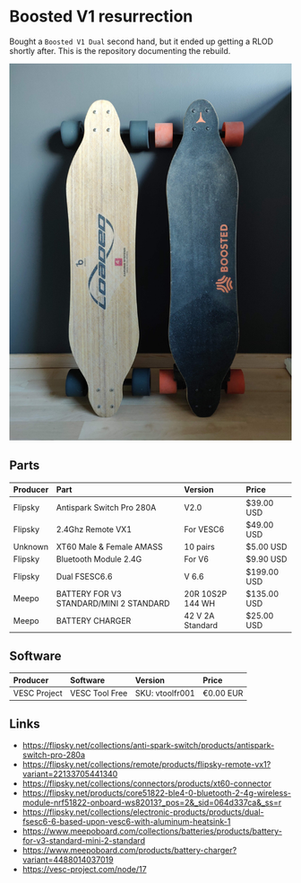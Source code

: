 # Boosted V1 resurrection
Bought a `Boosted V1 Dual` second hand, but it ended up getting a RLOD shortly after. This is the repository documenting the rebuild. 

![](https://github.com/haavardok/Boosted_V1_resurrection/blob/main/Pictures/Front_page.jpg "Find a better picture, bro")

## Parts
| Producer     | Part                                    | Version          | Price       |
| :----------- | :-------------------------------------- | :--------------- | :---------- |
| Flipsky      | Antispark Switch Pro 280A               | V2.0             | $39.00 USD  |
| Flipsky      | 2.4Ghz Remote VX1                       | For VESC6        | $49.00 USD  |
| Unknown      | XT60 Male & Female AMASS                | 10 pairs         | $5.00 USD   |
| Flipsky      | Bluetooth Module 2.4G                   | For V6           | $9.90 USD   |
| Flipsky      | Dual FSESC6.6                           | V 6.6            | $199.00 USD |
| Meepo        | BATTERY FOR V3 STANDARD/MINI 2 STANDARD | 20R 10S2P 144 WH | $135.00 USD |
| Meepo        | BATTERY CHARGER                         | 42 V 2A Standard | $25.00 USD  |

## Software
| Producer     | Software             | Version          | Price       |
| :----------- | :------------------- | :--------------- | :---------- |
| VESC Project | VESC Tool Free       | SKU: vtoolfr001  | €0.00 EUR   |

## Links
* https://flipsky.net/collections/anti-spark-switch/products/antispark-switch-pro-280a
* https://flipsky.net/collections/remote/products/flipsky-remote-vx1?variant=22133705441340
* https://flipsky.net/collections/connectors/products/xt60-connector
* https://flipsky.net/products/core51822-ble4-0-bluetooth-2-4g-wireless-module-nrf51822-onboard-ws82013?_pos=2&_sid=064d337ca&_ss=r
* https://flipsky.net/collections/electronic-products/products/dual-fsesc6-6-based-upon-vesc6-with-aluminum-heatsink-1
* https://www.meepoboard.com/collections/batteries/products/battery-for-v3-standard-mini-2-standard
* https://www.meepoboard.com/products/battery-charger?variant=4488014037019
* https://vesc-project.com/node/17
